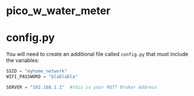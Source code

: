 # pico_w_water_meter


# config.py

You will need to create an additional file called `config.py` that must include the variables:

```python
SSID = "myhome_network"
WIFI_PASSWORD = "blablabla" 

SERVER = "192.168.1.1"  #this is your MQTT Broker Address

```
